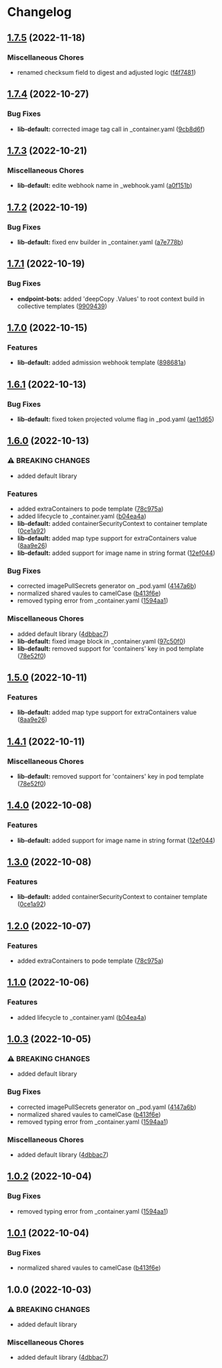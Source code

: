 # Changelog

## [1.7.5](https://github.com/ptonini/helm-charts/compare/lib-default-v1.7.4...lib-default-v1.7.5) (2022-11-18)


### Miscellaneous Chores

* renamed checksum field to digest and adjusted logic ([f4f7481](https://github.com/ptonini/helm-charts/commit/f4f7481e5d7c2d084720c098a83a3d86f492cd82))

## [1.7.4](https://github.com/ptonini/helm-charts/compare/lib-default-v1.7.3...lib-default-v1.7.4) (2022-10-27)


### Bug Fixes

* **lib-default:** corrected image tag call in _container.yaml ([9cb8d6f](https://github.com/ptonini/helm-charts/commit/9cb8d6f36b44b52f0e8f9a2dd26bba990439a038))

## [1.7.3](https://github.com/ptonini/helm-charts/compare/lib-default-v1.7.2...lib-default-v1.7.3) (2022-10-21)


### Miscellaneous Chores

* **lib-default:** edite webhook name in _webhook.yaml ([a0f151b](https://github.com/ptonini/helm-charts/commit/a0f151b7decb8d65b375715c41712668bb9aef93))

## [1.7.2](https://github.com/ptonini/helm-charts/compare/lib-default-v1.7.1...lib-default-v1.7.2) (2022-10-19)


### Bug Fixes

* **lib-default:** fixed env builder in _container.yaml ([a7e778b](https://github.com/ptonini/helm-charts/commit/a7e778b1f291570cdbf6cfa28cc5db9a44bf4df0))

## [1.7.1](https://github.com/ptonini/helm-charts/compare/lib-default-v1.7.0...lib-default-v1.7.1) (2022-10-19)


### Bug Fixes

* **endpoint-bots:** added 'deepCopy .Values' to root context build in collective templates ([9909439](https://github.com/ptonini/helm-charts/commit/990943913b3c03f7904ae777521082fa39b53ab5))

## [1.7.0](https://github.com/ptonini/helm-charts/compare/lib-default-v1.6.1...lib-default-v1.7.0) (2022-10-15)


### Features

* **lib-default:** added admission webhook template ([898681a](https://github.com/ptonini/helm-charts/commit/898681a6f2282be1c3603bdf0a88741ac221c234))

## [1.6.1](https://github.com/ptonini/helm-charts/compare/lib-default-v1.6.0...lib-default-v1.6.1) (2022-10-13)


### Bug Fixes

* **lib-default:** fixed token projected volume flag in _pod.yaml ([ae11d65](https://github.com/ptonini/helm-charts/commit/ae11d65e910401a9538be10b09cf6441351c10d5))

## [1.6.0](https://github.com/ptonini/helm-charts/compare/lib-default-v1.5.0...lib-default-v1.6.0) (2022-10-13)


### ⚠ BREAKING CHANGES

* added default library

### Features

* added extraContainers to pode template ([78c975a](https://github.com/ptonini/helm-charts/commit/78c975acbf972e3180d4a6307c706576b2825fc0))
* added lifecycle to _container.yaml ([b04ea4a](https://github.com/ptonini/helm-charts/commit/b04ea4a08e6f3337929b7adfac5e0bc81d16c18c))
* **lib-default:** added containerSecurityContext to container template ([0ce1a92](https://github.com/ptonini/helm-charts/commit/0ce1a920c9c1efd81ccbfd4c56771374c0e98963))
* **lib-default:** added map type support for extraContainers value ([8aa9e26](https://github.com/ptonini/helm-charts/commit/8aa9e26d8a32da347db4ae6ec7d6479b36697b8d))
* **lib-default:** added support for image name in string format ([12ef044](https://github.com/ptonini/helm-charts/commit/12ef04449459a2f9bee6646080da894501a46f04))


### Bug Fixes

* corrected imagePullSecrets generator on _pod.yaml ([4147a6b](https://github.com/ptonini/helm-charts/commit/4147a6b659139dc7b6c6d99f77e7cc6bc8956cec))
* normalized shared vaules to camelCase ([b413f6e](https://github.com/ptonini/helm-charts/commit/b413f6e91f82ed1178e56c5f8ba33f5f465c6c09))
* removed typing error from _container.yaml ([1594aa1](https://github.com/ptonini/helm-charts/commit/1594aa19f8ae37d64a720719d2f1c88e143edaeb))


### Miscellaneous Chores

* added default library ([4dbbac7](https://github.com/ptonini/helm-charts/commit/4dbbac73bfe95e625cf3a5928d93ec209d6466ce))
* **lib-default:** fixed image block in _container.yaml ([97c50f0](https://github.com/ptonini/helm-charts/commit/97c50f0090b0fa3062b95ee8c49b00807c695bbd))
* **lib-default:** removed support for 'containers' key in pod template ([78e52f0](https://github.com/ptonini/helm-charts/commit/78e52f0408615d9672c46797d4882b4d67e2ba94))

## [1.5.0](https://github.com/ptonini/helm-charts/compare/lib-default-v1.4.1...lib-default-v1.5.0) (2022-10-11)


### Features

* **lib-default:** added map type support for extraContainers value ([8aa9e26](https://github.com/ptonini/helm-charts/commit/8aa9e26d8a32da347db4ae6ec7d6479b36697b8d))

## [1.4.1](https://github.com/ptonini/helm-charts/compare/lib-default-v1.4.0...lib-default-v1.4.1) (2022-10-11)


### Miscellaneous Chores

* **lib-default:** removed support for 'containers' key in pod template ([78e52f0](https://github.com/ptonini/helm-charts/commit/78e52f0408615d9672c46797d4882b4d67e2ba94))

## [1.4.0](https://github.com/ptonini/helm-charts/compare/lib-default-v1.3.0...lib-default-v1.4.0) (2022-10-08)


### Features

* **lib-default:** added support for image name in string format ([12ef044](https://github.com/ptonini/helm-charts/commit/12ef04449459a2f9bee6646080da894501a46f04))

## [1.3.0](https://github.com/ptonini/helm-charts/compare/lib-default-v1.2.0...lib-default-v1.3.0) (2022-10-08)


### Features

* **lib-default:** added containerSecurityContext to container template ([0ce1a92](https://github.com/ptonini/helm-charts/commit/0ce1a920c9c1efd81ccbfd4c56771374c0e98963))

## [1.2.0](https://github.com/ptonini/helm-charts/compare/lib-default-v1.1.0...lib-default-v1.2.0) (2022-10-07)


### Features

* added extraContainers to pode template ([78c975a](https://github.com/ptonini/helm-charts/commit/78c975acbf972e3180d4a6307c706576b2825fc0))

## [1.1.0](https://github.com/ptonini/helm-charts/compare/lib-default-v1.0.3...lib-default-v1.1.0) (2022-10-06)


### Features

* added lifecycle to _container.yaml ([b04ea4a](https://github.com/ptonini/helm-charts/commit/b04ea4a08e6f3337929b7adfac5e0bc81d16c18c))

## [1.0.3](https://github.com/ptonini/helm-charts/compare/lib-default-v1.0.2...lib-default-v1.0.3) (2022-10-05)


### ⚠ BREAKING CHANGES

* added default library

### Bug Fixes

* corrected imagePullSecrets generator on _pod.yaml ([4147a6b](https://github.com/ptonini/helm-charts/commit/4147a6b659139dc7b6c6d99f77e7cc6bc8956cec))
* normalized shared vaules to camelCase ([b413f6e](https://github.com/ptonini/helm-charts/commit/b413f6e91f82ed1178e56c5f8ba33f5f465c6c09))
* removed typing error from _container.yaml ([1594aa1](https://github.com/ptonini/helm-charts/commit/1594aa19f8ae37d64a720719d2f1c88e143edaeb))


### Miscellaneous Chores

* added default library ([4dbbac7](https://github.com/ptonini/helm-charts/commit/4dbbac73bfe95e625cf3a5928d93ec209d6466ce))

## [1.0.2](https://github.com/ptonini/helm-charts/compare/lib-default-v1.0.1...lib-default-v1.0.2) (2022-10-04)


### Bug Fixes

* removed typing error from _container.yaml ([1594aa1](https://github.com/ptonini/helm-charts/commit/1594aa19f8ae37d64a720719d2f1c88e143edaeb))

## [1.0.1](https://github.com/ptonini/helm-charts/compare/lib-default-v1.0.0...lib-default-v1.0.1) (2022-10-04)


### Bug Fixes

* normalized shared vaules to camelCase ([b413f6e](https://github.com/ptonini/helm-charts/commit/b413f6e91f82ed1178e56c5f8ba33f5f465c6c09))

## 1.0.0 (2022-10-03)


### ⚠ BREAKING CHANGES

* added default library

### Miscellaneous Chores

* added default library ([4dbbac7](https://github.com/ptonini/helm-charts/commit/4dbbac73bfe95e625cf3a5928d93ec209d6466ce))
